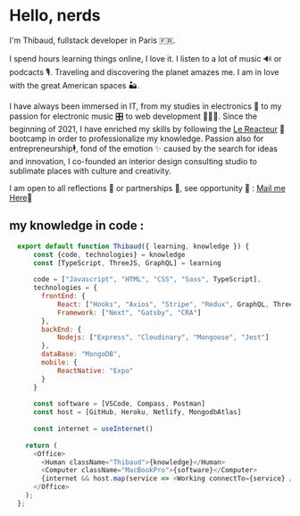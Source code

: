 # Hello, nerds

I'm Thibaud, fullstack developer in Paris 🇫🇷.

I spend hours learning things online, I love it. I listen to a lot of music 🔊 or podcacts 🎙. Traveling and discovering the planet amazes me. I am in love with the great American spaces 🏜.

I have always been immersed in IT, from my studies in electronics 🦾 to my passion for electronic music 🎛 to web development 👨🏼‍💻. 
Since the beginning of 2021, I have enriched my skills by following the [Le Reacteur](https://www.lereacteur.io) 🚀 bootcamp in order to professionalize my knowledge. 
Passion also for entrepreneurship🕴, fond of the emotion ✨ caused by the search for ideas and innovation, I co-founded an interior design consulting studio to sublimate places with culture and creativity.

I am open to all reflections 🤔 or partnerships 🤝, see opportunity 🚀 : [Mail me Here](thibaudfaurevincent@gmail.com)📝


## my knowledge in code :
```javascript
  export default function Thibaud({ learning, knowledge }) {
      const {code, technologies} = knowledge
      const [TypeScript, ThreeJS, GraphQL] = learning
      
      code = ["Javascript", "HTML", "CSS", "Sass", TypeScript],
      technologies = {
        frontEnd: {
            React: ["Hooks", "Axios", "Stripe", "Redux", GraphQL, ThreeJS],
            Framework: ["Next", "Gatsby", "CRA"]
        },
        backEnd: {
            Nodejs: ["Express", "Cloudinary", "Mongoose", "Jest"]
        },
        dataBase: "MongoDB",
        mobile: {
            ReactNative: "Expo"
        }
      }
      
      const software = [VSCode, Compass, Postman]
      const host = [GitHub, Heroku, Netlify, MongodbAtlas]
      
      const internet = useInternet()
      
    return (
      <Office>
        <Human className="Thibaud">{knowledge}</Human>
        <Computer className="MacBookPro">{software}</Computer>
        {internet && host.map(service => <Working connectTo={service} />)}
      </Office>
    );
  };
```

